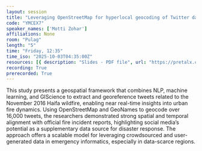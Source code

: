 ```yaml
---
layout: session
title: "Leveraging OpenStreetMap for hyperlocal geocoding of Twitter data: A spatiotemporal analysis of the 2016 Haifa (Israel) wildfire"
code: "YMCEX7"
speaker_names: ['Motti Zohar']
affiliations: None
room: "Pulag"
length: "5"
time: "Friday, 12:35"
time_iso: "2025-10-03T04:35:00Z"
resources: [{ description: "Slides - PDF file", url: "https://pretalx.com/media/sotm2025-osm-science/submissions/YMCEX7/resources/prese_5HbY2VX.pdf" }]
recording: True
prerecorded: True
---
```


This study presents a geospatial framework that combines NLP, machine learning, and GIScience to extract and georeference tweets related to the November 2016 Haifa wildfire, enabling near real-time insights into urban fire dynamics. Using OpenStreetMap and GeoNames to geocode over 16,000 tweets, the researchers demonstrated strong spatial and temporal alignment with official fire incident reports, highlighting social media’s potential as a supplementary data source for disaster response. The approach offers a scalable model for leveraging crowdsourced and user-generated data in emergency informatics, especially in data-scarce regions.

